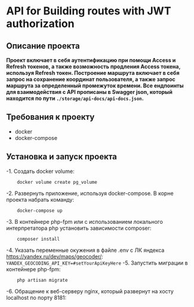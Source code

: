 # API for Building routes with JWT authorization

## Описание проекта
**Проект включает в себя аутентификацию при помощи Access и Refresh токенов, а также возможность продления Access токена, используя Refresh токен. Построение маршрута включает в себя запрос на сохранение координат пользователя, а также запрос маршрута за определенный промежуток времени. Все ендпоинты для взаимодействия с API прописаны в Swagger json, который находится по пути  ```./storage/api-docs/api-docs.json```.**
## Требования к проекту
- docker
- docker-compose
## Установка и запуск проекта
-1. Создать docker volume:
```shell
    docker volume create pg_volume
```
-2. Развернуть приложение, используя docker-compose. В корне проекта набрать команду:
```shell
    docker-compose up
```
-3. В контейнере php-fpm или с использованием локального интерпретатора php установить зависимости composer:
```shell
    composer install
```
-4. Указать переменные окужения в файле .env c ЛК яндекса https://yandex.ru/dev/maps/geocoder/:
```YANDEX_GEOCODING_API_KEY=#setYourApiKeyHere```
-5. Запустить миграции в контейнере php-fpm:
```shell
    php artisan migrate
```

-6. Обращение к веб-серверу nginx, который развернут на хосту localhost по порту 8181:
